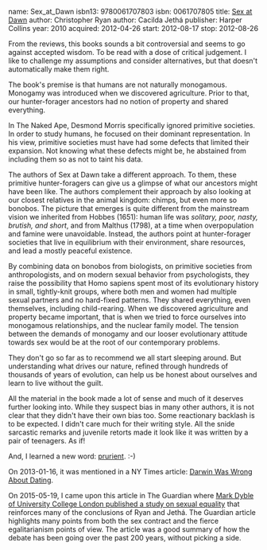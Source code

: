 name: Sex_at_Dawn
isbn13: 9780061707803
isbn: 0061707805
title: [Sex at Dawn](http://amzn.com/0061707805)
author: Christopher Ryan
author: Cacilda Jeth&aacute;
publisher: Harper Collins
year: 2010
acquired: 2012-04-26
start: 2012-08-17
stop: 2012-08-26

From the reviews, this books sounds a bit controversial and seems to go against
accepted wisdom.  To be read with a dose of critical judgement.  I like to
challenge my assumptions and consider alternatives, but that doesn't
automatically make them right.

The book's premise is that humans are not naturally monogamous.  Monogamy was
introduced when we discovered agriculture.  Prior to that, our hunter-forager
ancestors had no notion of property and shared everything.

In The Naked Ape, Desmond Morris specifically ignored primitive societies.  In
order to study humans, he focused on their dominant representation.  In his
view, primitive societies must have had some defects that limited their
expansion.  Not knowing what these defects might be, he abstained from including
them so as not to taint his data.

The authors of Sex at Dawn take a different approach.  To them, these primitive
hunter-foragers can give us a glimpse of what our ancestors might have been
like.  The authors complement their approach by also looking at our closest
relatives in the animal kingdom: chimps, but even more so bonobos.  The picture
that emerges is quite different from the mainstream vision we inherited from
Hobbes (1651): human life was _solitary, poor, nasty, brutish, and short_, and
from Malthus (1798), at a time when overpopulation and famine were unavoidable.
Instead, the authors point at hunter-forager societies that live in equilibrium
with their environment, share resources, and lead a mostly peaceful existence.

By combining data on bonobos from biologists, on primitive societies from
anthropologists, and on modern sexual behavior from psychologists, they raise
the possibility that Homo sapiens spent most of its evolutionary history in
small, tightly-knit groups, where both men and women had multiple sexual
partners and no hard-fixed patterns.  They shared everything, even themselves,
including child-rearing.  When we discovered agriculture and property became
important, that is when we tried to force ourselves into monogamous
relationships, and the nuclear family model.  The tension between the demands of
monogamy and our looser evolutionary attitude towards sex would be at the root
of our contemporary problems.

They don't go so far as to recommend we all start sleeping around.  But
understanding what drives our nature, refined through hundreds of thousands of
years of evolution, can help us be honest about ourselves and learn to live
without the guilt.

All the material in the book made a lot of sense and much of it deserves further
looking into.  While they suspect bias in many other authors, it is not clear
that they didn't have their own bias too.  Some reactionary backlash is to be
expected.  I didn't care much for their writing style.  All the snide sarcastic
remarks and juvenile retorts made it look like it was written by a pair of
teenagers.  As if!

And, I learned a new word:
[prurient](https://www.google.com/search?q=define%3Aprurient).  :-)

On 2013-01-16, it was mentioned in a NY Times article:
[Darwin Was Wrong About Dating](http://www.nytimes.com/2013/01/13/opinion/sunday/darwin-was-wrong-about-dating.html).

On 2015-05-19, I came upon this article in The Guardian where
[Mark Dyble of University College London published a study on sexual equality](http://gu.com/p/4926j/sbl)
that reinforces many of the conclusions of Ryan and Jeth&aacute;.  The Guardian
article highlights many points from both the sex contract and the fierce
egalitarianism points of view.  The article was a good summary of how the debate
has been going over the past 200 years, without picking a side.
